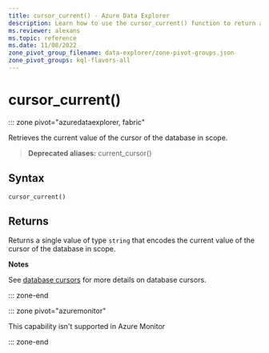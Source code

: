 ```yaml
---
title: cursor_current() - Azure Data Explorer
description: Learn how to use the cursor_current() function to return a string type value.
ms.reviewer: alexans
ms.topic: reference
ms.date: 11/08/2022
zone_pivot_group_filename: data-explorer/zone-pivot-groups.json
zone_pivot_groups: kql-flavors-all
---
```

# cursor_current()

::: zone pivot="azuredataexplorer, fabric"

Retrieves the current value of the cursor of the database in scope.

> **Deprecated aliases:** current_cursor()

## Syntax

`cursor_current()`

## Returns

Returns a single value of type `string` that encodes the current value of the
cursor of the database in scope.

**Notes**

See [database cursors](../management/databasecursor.md) for more
details on database cursors.

::: zone-end

::: zone pivot="azuremonitor"

This capability isn't supported in Azure Monitor

::: zone-end

